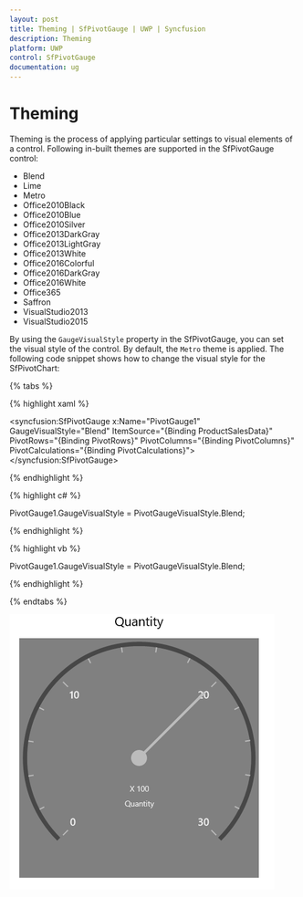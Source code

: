 ```yaml
---
layout: post
title: Theming | SfPivotGauge | UWP | Syncfusion
description: Theming
platform: UWP
control: SfPivotGauge
documentation: ug
---
```


# Theming

Theming is the process of applying particular settings to visual elements of a control. Following in-built themes are supported in the SfPivotGauge control:

* Blend
* Lime
* Metro
* Office2010Black
* Office2010Blue
* Office2010Silver
* Office2013DarkGray
* Office2013LightGray
* Office2013White
* Office2016Colorful
* Office2016DarkGray
* Office2016White
* Office365
* Saffron
* VisualStudio2013
* VisualStudio2015

By using the `GaugeVisualStyle` property in the SfPivotGauge, you can set the visual style of the control. By default, the `Metro` theme is applied. The following code snippet shows how to change the visual style for the SfPivotChart:

{% tabs %}

{% highlight xaml %}

<syncfusion:SfPivotGauge x:Name="PivotGauge1" GaugeVisualStyle="Blend"
                         ItemSource="{Binding ProductSalesData}" PivotRows="{Binding PivotRows}"
                         PivotColumns="{Binding PivotColumns}" PivotCalculations="{Binding PivotCalculations}">
</syncfusion:SfPivotGauge>

{% endhighlight %}

{% highlight c# %}

PivotGauge1.GaugeVisualStyle = PivotGaugeVisualStyle.Blend;

{% endhighlight %}

{% highlight vb %}

PivotGauge1.GaugeVisualStyle = PivotGaugeVisualStyle.Blend;

{% endhighlight %}

{% endtabs %}

![](Theming_images/Theming-blend.png)